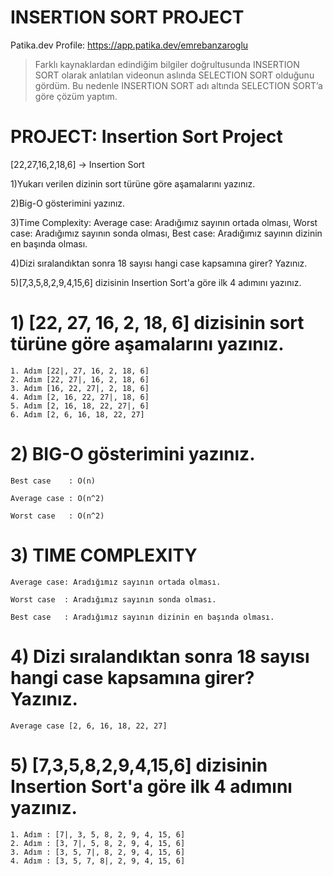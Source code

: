 # **INSERTION SORT PROJECT**
Patika.dev Profile: https://app.patika.dev/emrebanzaroglu

> Farklı kaynaklardan edindiğim bilgiler doğrultusunda INSERTION SORT olarak anlatılan videonun aslında SELECTION SORT olduğunu gördüm. Bu nedenle INSERTION SORT adı altında SELECTION SORT’a göre çözüm yaptım.

# **PROJECT: Insertion Sort Project** 
[22,27,16,2,18,6] -> Insertion Sort

1)Yukarı verilen dizinin sort türüne göre aşamalarını yazınız.

2)Big-O gösterimini yazınız.

3)Time Complexity: Average case: Aradığımız sayının ortada olması, Worst case: Aradığımız sayının sonda olması, Best case: Aradığımız sayının dizinin en başında olması.

4)Dizi sıralandıktan sonra 18 sayısı hangi case kapsamına girer? Yazınız.

5)[7,3,5,8,2,9,4,15,6] dizisinin Insertion Sort'a göre ilk 4 adımını yazınız.


# **1) [22, 27, 16, 2, 18, 6] dizisinin sort türüne göre aşamalarını yazınız.**
```
1. Adım [22|, 27, 16, 2, 18, 6] 
2. Adım [22, 27|, 16, 2, 18, 6]
3. Adım [16, 22, 27|, 2, 18, 6] 
4. Adım [2, 16, 22, 27|, 18, 6] 
5. Adım [2, 16, 18, 22, 27|, 6] 
6. Adım [2, 6, 16, 18, 22, 27]
```

# **2) BIG-O gösterimini yazınız.**

```
Best case    : O(n) 

Average case : O(n^2) 

Worst case   : O(n^2) 
```

# **3) TIME COMPLEXITY**

```
Average case: Aradığımız sayının ortada olması.

Worst case  : Aradığımız sayının sonda olması.

Best case   : Aradığımız sayının dizinin en başında olması.
```

# **4) Dizi sıralandıktan sonra 18 sayısı hangi case kapsamına girer? Yazınız.**

```
Average case [2, 6, 16, 18, 22, 27]
```

# **5) [7,3,5,8,2,9,4,15,6] dizisinin Insertion Sort'a göre ilk 4 adımını yazınız.**

```
1. Adım : [7|, 3, 5, 8, 2, 9, 4, 15, 6]
2. Adım : [3, 7|, 5, 8, 2, 9, 4, 15, 6]
3. Adım : [3, 5, 7|, 8, 2, 9, 4, 15, 6]
4. Adım : [3, 5, 7, 8|, 2, 9, 4, 15, 6]
```
